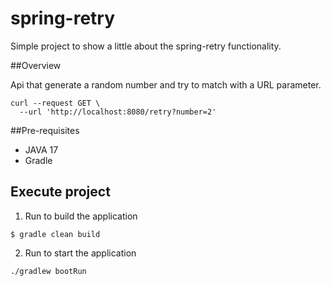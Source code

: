 # spring-retry
Simple project to show a little about the spring-retry functionality.

##Overview

Api that generate a random number and try to match with a URL parameter.


```shell
curl --request GET \
  --url 'http://localhost:8080/retry?number=2'
```

##Pre-requisites
* JAVA 17
* Gradle

## Execute project

1. Run to build the application
```
$ gradle clean build
```

2. Run to start the application

```
./gradlew bootRun
```


